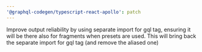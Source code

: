 ```yaml
---
'@graphql-codegen/typescript-react-apollo': patch
---
```


Improve output reliability by using separate import for gql tag, ensuring it will be there also for fragments when presets are used. This will bring back the separate import for gql tag (and remove the aliased one)
